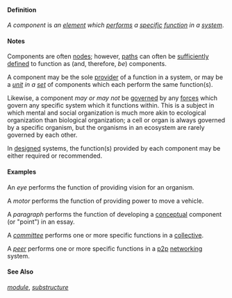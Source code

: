 #### Definition

*A component* is *an [element](https://github.com/gcassel/Modular-Organization-Terminology/blob/master/terms/element.md) which
[performs](https://github.com/gcassel/Modular-Organization-Terminology/blob/master/terms/perform.md) a [specific](https://github.com/gcassel/Modular-Organization-Terminology/blob/master/terms/specific.md) [function](https://github.com/gcassel/Modular-Organization-Terminology/blob/master/terms/function.md) in a [system](https://github.com/gcassel/Modular-Organization-Terminology/blob/master/terms/system.md)*.

#### Notes

Components are often [nodes](https://github.com/gcassel/Modular-Organization-Terminology/blob/master/terms/node.md); however, [paths](https://github.com/gcassel/Modular-Organization-Terminology/blob/master/terms/path.md) can often be [sufficiently](https://github.com/gcassel/Modular-Organization-Terminology/blob/master/terms/sufficient.md) [defined](https://github.com/gcassel/Modular-Organization-Terminology/blob/master/terms/define.md) to function as (and, therefore, *be*) components.

A component may be the sole [provider](https://github.com/gcassel/Modular-Organization-Terminology/blob/master/terms/provide.md) of a function in a system, or may be a *[unit](https://github.com/gcassel/Modular-Organization-Terminology/blob/master/terms/unit.md) in a [set](https://github.com/gcassel/Modular-Organization-Terminology/blob/master/terms/set.md)* of components which each perform the same function(s).

Likewise, a component *may or may not* be [governed](https://github.com/gcassel/Modular-Organization-Terminology/blob/master/terms/govern.md) by any [forces](https://github.com/gcassel/Modular-Organization-Terminology/blob/master/terms/force.md) which govern any specific system which it functions within. This is a subject in which mental and social organization is much more akin to ecological organization than biological organization; a cell or organ is always governed by a specific organism, but the organisms in an ecosystem are rarely governed by each other.

In [designed](https://github.com/gcassel/Modular-Organization-Terminology/blob/master/terms/design.md) systems, the function(s) provided by each component may be either required or recommended.

#### Examples

An *eye* performs the function of providing vision for an organism.

A *motor* performs the function of providing power to move a vehicle.

A *paragraph* performs the function of developing a [conceptual](https://github.com/gcassel/Modular-Organization-Terminology/blob/master/terms/concept.md) component (or "point") in an essay.

A *[committee](https://github.com/gcassel/Modular-Organization-Terminology/blob/master/terms/committee.md)* performs one or more specific functions in a [collective](https://github.com/gcassel/Modular-Organization-Terminology/blob/master/terms/collective.md).

A *[peer](https://github.com/gcassel/Modular-Organization-Terminology/blob/master/terms/peer.md)* performs one or more specific functions in a [p2p](https://github.com/gcassel/Modular-Organization-Terminology/blob/master/terms/p2p.md) [networking](https://github.com/gcassel/Modular-Organization-Terminology/blob/master/terms/network.md) system.

#### See Also 

*[module](https://github.com/gcassel/Modular-Organization-Terminology/blob/master/terms/module.md)*, *[substructure](https://github.com/gcassel/Modular-Organization-Terminology/blob/master/terms/substructure.md)*

